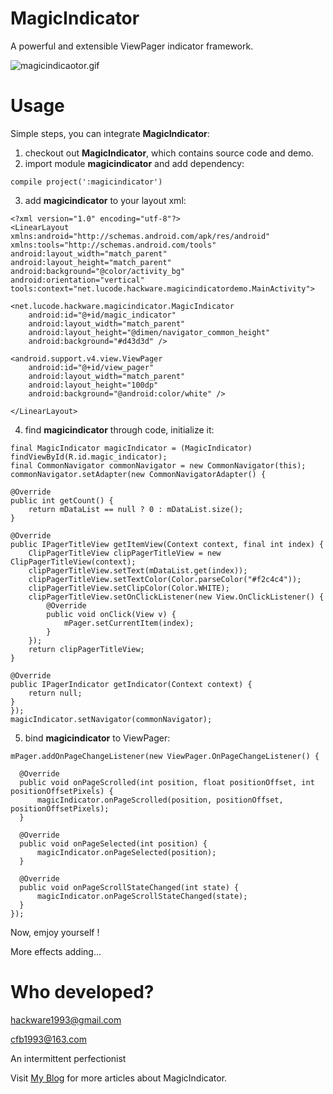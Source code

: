 # MagicIndicator
A powerful and extensible ViewPager indicator framework.

![magicindicaotor.gif](https://github.com/hackware1993/MagicIndicator/blob/master/magicindicator.gif)

# Usage
Simple steps, you can integrate **MagicIndicator**:

1. checkout out **MagicIndicator**, which contains source code and demo.
2. import module **magicindicator** and add dependency:

  ```
  compile project(':magicindicator')
  ```
  
3. add **magicindicator** to your layout xml:

  ```
  <?xml version="1.0" encoding="utf-8"?>
  <LinearLayout xmlns:android="http://schemas.android.com/apk/res/android"
  xmlns:tools="http://schemas.android.com/tools"
  android:layout_width="match_parent"
  android:layout_height="match_parent"
  android:background="@color/activity_bg"
  android:orientation="vertical"
  tools:context="net.lucode.hackware.magicindicatordemo.MainActivity">
  
  <net.lucode.hackware.magicindicator.MagicIndicator
      android:id="@+id/magic_indicator"
      android:layout_width="match_parent"
      android:layout_height="@dimen/navigator_common_height"
      android:background="#d43d3d" />
  
  <android.support.v4.view.ViewPager
      android:id="@+id/view_pager"
      android:layout_width="match_parent"
      android:layout_height="100dp"
      android:background="@android:color/white" />
  
  </LinearLayout>
  ```

4. find **magicindicator** through code, initialize it:

  ```
  final MagicIndicator magicIndicator = (MagicIndicator) findViewById(R.id.magic_indicator);
  final CommonNavigator commonNavigator = new CommonNavigator(this);
  commonNavigator.setAdapter(new CommonNavigatorAdapter() {
  
  @Override
  public int getCount() {
      return mDataList == null ? 0 : mDataList.size();
  }
  
  @Override
  public IPagerTitleView getItemView(Context context, final int index) {
      ClipPagerTitleView clipPagerTitleView = new ClipPagerTitleView(context);
      clipPagerTitleView.setText(mDataList.get(index));
      clipPagerTitleView.setTextColor(Color.parseColor("#f2c4c4"));
      clipPagerTitleView.setClipColor(Color.WHITE);
      clipPagerTitleView.setOnClickListener(new View.OnClickListener() {
          @Override
          public void onClick(View v) {
              mPager.setCurrentItem(index);
          }
      });
      return clipPagerTitleView;
  }
  
  @Override
  public IPagerIndicator getIndicator(Context context) {
      return null;
  }
  });
  magicIndicator.setNavigator(commonNavigator);
  ```
5. bind **magicindicator** to ViewPager:

  ```
  mPager.addOnPageChangeListener(new ViewPager.OnPageChangeListener() {
  
    @Override
    public void onPageScrolled(int position, float positionOffset, int positionOffsetPixels) {
        magicIndicator.onPageScrolled(position, positionOffset, positionOffsetPixels);
    }
  
    @Override
    public void onPageSelected(int position) {
        magicIndicator.onPageSelected(position);
    }
  
    @Override
    public void onPageScrollStateChanged(int state) {
        magicIndicator.onPageScrollStateChanged(state);
    }
  });
  ```

Now, emjoy yourself !

More effects adding...

# Who developed?

hackware1993@gmail.com

cfb1993@163.com

An intermittent perfectionist

Visit [My Blog](http://hackware.lucode.net) for more articles about MagicIndicator.
